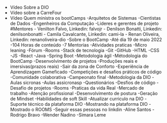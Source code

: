 
- Vídeo Sobre a DIO
- Vídeo sobre a CarreFour
- Vídeo Quem ministra os bootCamps
	-Arquitetos de Sistemas
	-Cientistas de Dados
	-Engenheiros da Computação
	-Lideres e gerentes de projeto
	#Mentores
		- Venilton Falvo, Linkedin: falvojr
		- Denilson Bonatti, Linkedin: denilsonbonatti
		- Camila Cavalcante, Linkedin: cami-la
		- Renan Oliveira, Linkedin: renanoliveira-dio
-Sobre o BootCamp
	-Até dia 19 de maio 2022
	-104 Horas de conteúdo
	-7 Mentorias 
	-Atividades praticas
	-Micro leaning
	-Fórum
	-Rooms 
-Stack de tecnologia
	-Git
	-GitHub
	-HTML
	-CSS
	-JS
	-React
	-Java
	-Spring Boot
	-Metodologia ágil
-Métodologia do BootCamp
	-Desenvolvimento de projetos
	-Produções reais e imersivas(prazos reais)
	-Sair da zona de Conforto
	-Experiência de Aprendizagem Gameficado
	-Competições e desafios práticos de código
	-Comunidade colaborativa
-Campeonato final
-Metodologia da DIO
	-Aulas sicronas
	-Aulas assicronasp
	-Questionários
	-Desfios de código
	-Desafio de projetos
	-Rooms
-Praticas da vida Real
	-Mercado de trabalho
	-Atenção profissional
	-Desenvolvimento de postura
	-Geração de Mindset
	-Habilidades de soft Skill
-Atualizar curriculo na DIO
-Suporte técnico da plataforma DIO
-Mostrando na plataforma DIO
-Mostrado o ROOMS
-Seguir essas pessoas no linkdin
	-Aline Santos
	-Rodrigo Bravo
	-Wender Nadino
	-Simara Leme


	


